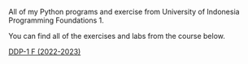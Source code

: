 All of my Python programs and exercise from University of Indonesia Programming Foundations 1.

You can find all of the exercises and labs from the course below.

[DDP-1 F (2022-2023)](https://scele.cs.ui.ac.id/course/view.php?id=3393)
